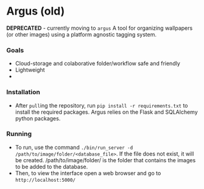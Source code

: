 # Argus (old)
**DEPRECATED** - currently moving to `argus` 
A tool for organizing wallpapers (or other images)  using a platform agnostic tagging system.

### Goals
  - Cloud-storage and colaborative folder/workflow safe and friendly
  - Lightweight
  - 
  
### Installation
  - After `pull`ing the repository, run `pip install -r requirements.txt` to install the required packages. Argus relies on the Flask and SQLAlchemy python packages. 

### Running
  - To run, use the command `./bin/run_server -d /path/to/image/folder/<database_file>`. If the file does not exist, it will be created. /path/to/image/folder/ is the folder that contains the images to be added to the database. 
  - Then, to view the interface open a web browser and go to `http://localhost:5000/`
